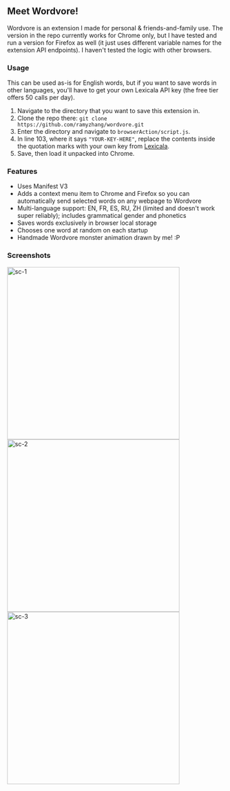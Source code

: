 ## Meet Wordvore!

Wordvore is an extension I made for personal & friends-and-family use. The version in the repo currently works for Chrome only, but I have tested and run a version for Firefox as well (it just uses different variable names for the extension API endpoints). I haven't tested the logic with other browsers.

### Usage
This can be used as-is for English words, but if you want to save words in other languages, you'll have to get your own Lexicala API key (the free tier offers 50 calls per day).
1. Navigate to the directory that you want to save this extension in.
2. Clone the repo there: `git clone https://github.com/ramyzhang/wordvore.git`
3. Enter the directory and navigate to `browserAction/script.js`.
4. In line 103, where it says `"YOUR-KEY-HERE"`, replace the contents inside the quotation marks with your own key from [Lexicala](https://api.lexicala.com/).
5. Save, then load it unpacked into Chrome.

### Features
- Uses Manifest V3
- Adds a context menu item to Chrome and Firefox so you can automatically send selected words on any webpage to Wordvore
- Multi-language support: EN, FR, ES, RU, ZH (limited and doesn't work super reliably); includes grammatical gender and phonetics
- Saves words exclusively in browser local storage
- Chooses one word at random on each startup
- Handmade Wordvore monster animation drawn by me! :P

### Screenshots
<img src="https://github.com/user-attachments/assets/a6c5292d-09f5-48e9-b94e-a3814c3fd0f3" alt="sc-1" width="400px"/>
<img src="https://github.com/user-attachments/assets/be028ebf-b348-401c-9661-0a8f2026b78d" alt="sc-2" width="400px"/>
<img src="https://github.com/user-attachments/assets/6d640b54-add2-403c-8791-202fe3447a45" alt="sc-3" width="400px"/>
